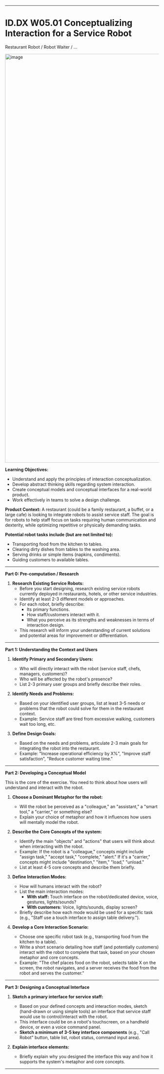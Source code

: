 

---

# ID.DX W05.01 **Conceptualizing Interaction for a Service Robot**

Restaurant Robot / Robot Waiter / ...

<img width="2000" height="1333" alt="image" src="https://github.com/user-attachments/assets/f19ea491-e476-4385-9222-3d18b1e17911" />


**Learning Objectives:**
*   Understand and apply the principles of interaction conceptualization.
*   Develop abstract thinking skills regarding system interaction.
*   Create conceptual models and conceptual interfaces for a real-world product.
*   Work effectively in teams to solve a design challenge.

**Product Context:**
A restaurant (could be a family restaurant, a buffet, or a large cafe) is looking to integrate robots to assist service staff. The goal is for robots to help staff focus on tasks requiring human communication and dexterity, while optimizing repetitive or physically demanding tasks.

**Potential robot tasks include (but are not limited to):**
*   Transporting food from the kitchen to tables.
*   Clearing dirty dishes from tables to the washing area.
*   Serving drinks or simple items (napkins, condiments).
*   Guiding customers to available tables.


---

**Part 0: Pre-computation / Research**

1.  **Research Existing Service Robots:**
    *   Before you start designing, research existing service robots currently deployed in restaurants, hotels, or other service industries.
    *   Identify at least 2-3 different models or approaches.
    *   For each robot, briefly describe:
        *   Its primary functions.
        *   How staff/customers interact with it.
        *   What you perceive as its strengths and weaknesses in terms of interaction design.
    *   This research will inform your understanding of current solutions and potential areas for improvement or differentiation.

---

**Part 1: Understanding the Context and Users**

1.  **Identify Primary and Secondary Users:**
    *   Who will directly interact with the robot (service staff, chefs, managers, customers)?
    *   Who will be affected by the robot's presence?
    *   List 2-3 primary user groups and briefly describe their roles.

2.  **Identify Needs and Problems:**
    *   Based on your identified user groups, list at least 3-5 needs or problems that the robot could solve for them in the restaurant context.
    *   Example: Service staff are tired from excessive walking, customers wait too long, etc.

3.  **Define Design Goals:**
    *   Based on the needs and problems, articulate 2-3 main goals for integrating the robot into the restaurant.
    *   Example: "Increase operational efficiency by X%", "Improve staff satisfaction", "Reduce customer waiting time."

---

**Part 2: Developing a Conceptual Model**

This is the core of the exercise. You need to think about how users will understand and interact with the robot.

1.  **Choose a Dominant Metaphor for the robot:**
    *   Will the robot be perceived as a "colleague," an "assistant," a "smart tool," a "carrier," or something else?
    *   Explain your choice of metaphor and how it influences how users will mentally model the robot.

2.  **Describe the Core Concepts of the system:**
    *   Identify the main "objects" and "actions" that users will think about when interacting with the robot.
    *   Example: If the robot is a "colleague," concepts might include "assign task," "accept task," "complete," "alert." If it's a "carrier," concepts might include "destination," "item," "load," "unload."
    *   List at least 4-5 core concepts and describe them briefly.

3.  **Define Interaction Modes:**
    *   How will humans interact with the robot?
    *   List the main interaction modes:
        *   **With staff:** Touch interface on the robot/dedicated device, voice, gestures, lights/sounds?
        *   **With customers:** Voice, lights/sounds, display screen?
    *   Briefly describe how each mode would be used for a specific task (e.g., "Staff use a touch interface to assign table delivery.").

4.  **Develop a Core Interaction Scenario:**
    *   Choose one specific robot task (e.g., transporting food from the kitchen to a table).
    *   Write a short scenario detailing how staff (and potentially customers) interact with the robot to complete that task, based on your chosen metaphor and core concepts.
    *   Example: "The chef places food on the robot, selects table X on the screen, the robot navigates, and a server receives the food from the robot and serves the customer."

---

**Part 3: Designing a Conceptual Interface**

1.  **Sketch a primary interface for service staff:**
    *   Based on your defined concepts and interaction modes, sketch (hand-drawn or using simple tools) an interface that service staff would use to control/interact with the robot.
    *   This interface could be on a robot's touchscreen, on a handheld device, or even a voice command panel.
    *   **Sketch a minimum of 3-5 key interface components** (e.g., "Call Robot" button, table list, robot status, command input area).

2.  **Explain interface elements:**
    *   Briefly explain why you designed the interface this way and how it supports the system's metaphor and core concepts.

---
